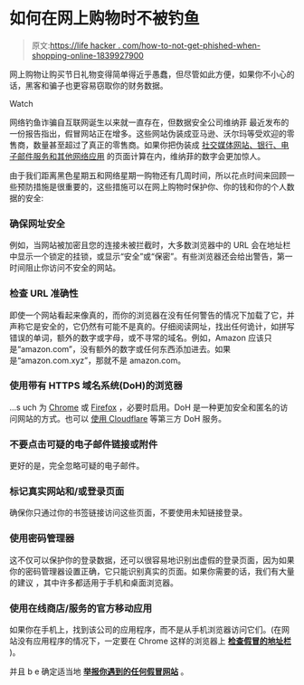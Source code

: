 # 如何在网上购物时不被钓鱼

> 原文:[https://life hacker . com/how-to-not-get-phished-when-shopping-online-1839927900](https://lifehacker.com/how-to-not-get-phished-when-shopping-online-1839927900)

网上购物让购买节日礼物变得简单得近乎愚蠢，但尽管如此方便，如果你不小心的话，黑客和骗子也更容易窃取你的财务数据。

Watch

网络钓鱼诈骗自互联网诞生以来就一直存在，但数据安全公司维纳菲 最近发布的一份报告指出，假冒网站正在增多。这些网站伪装成亚马逊、沃尔玛等受欢迎的零售商，数量甚至超过了真正的零售商。如果你把伪装成 [社交媒体网站、银行、电子邮件服务和其他网络应用](https://lifehacker.com/modern-phishing-attempts-look-more-legit-but-the-metho-1794914817) 的页面计算在内，维纳菲的数字会更加惊人。

由于我们距离黑色星期五和网络星期一购物还有几周时间，所以花点时间来回顾一些预防措施是很重要的，这些措施可以在网上购物时保护你、你的钱和你的个人数据的安全:

### **确保网址安全**

例如，当网站被加密且您的连接未被拦截时，大多数浏览器中的 URL 会在地址栏中显示一个锁定的挂锁，或显示“安全”或“保密”。有些浏览器还会给出警告，第一时间阻止你访问不安全的网站。

### **检查 URL 准确性**

即使一个网站看起来像真的，而你的浏览器在没有任何警告的情况下加载了它，并声称它是安全的，它仍然有可能不是真的。仔细阅读网址，找出任何诡计，如拼写错误的单词，额外的数字或字母，或不寻常的域名。例如，Amazon 应该只是“amazon.com”，没有额外的数字或任何东西添加进去。如果是“amazon.com.xyz”，那就不是 amazon.com。

### **使用带有 HTTPS 域名系统(DoH)的浏览器**

...s uch 为 [Chrome](https://lifehacker.com/the-biggest-changes-coming-in-chrome-79-1839544237) 或 [Firefox](https://lifehacker.com/how-to-enable-firefoxs-more-secure-dns-over-https-featu-1837986733) ，必要时启用。DoH 是一种更加安全和匿名的访问网站的方式。也可以 [使用 Cloudflare](https://lifehacker.com/how-to-manage-cloudflares-new-dns-app-1830435734) 等第三方 DoH 服务。

### **不要点击可疑的电子邮件链接或附件**

更好的是，完全忽略可疑的电子邮件。

### **标记真实网站和/或登录页面**

确保你只通过你的书签链接访问这些页面，不要使用未知链接登录。

### **使用密码管理器**

这不仅可以保护你的登录数据，还可以很容易地识别出虚假的登录页面，因为如果你的密码管理器设置正确，它只能识别真实的页面。如果你需要的话，我们有大量的建议 ，其中许多都适用于手机和桌面浏览器。

### **使用在线商店/服务的官方移动应用**

如果你在手机上，找到该公司的应用程序，而不是从手机浏览器访问它们。(在网站没有应用程序的情况下，一定要在 Chrome 这样的浏览器上 [**检查假冒的地址栏**](https://lifehacker.com/how-to-spot-a-fake-address-bar-in-chrome-on-android-1834388305) )。

并且 b e 确定适当地 [**举报你遇到的任何假冒网站**](https://decentsecurity.com/#/malware-web-and-phishing-investigation/) 。